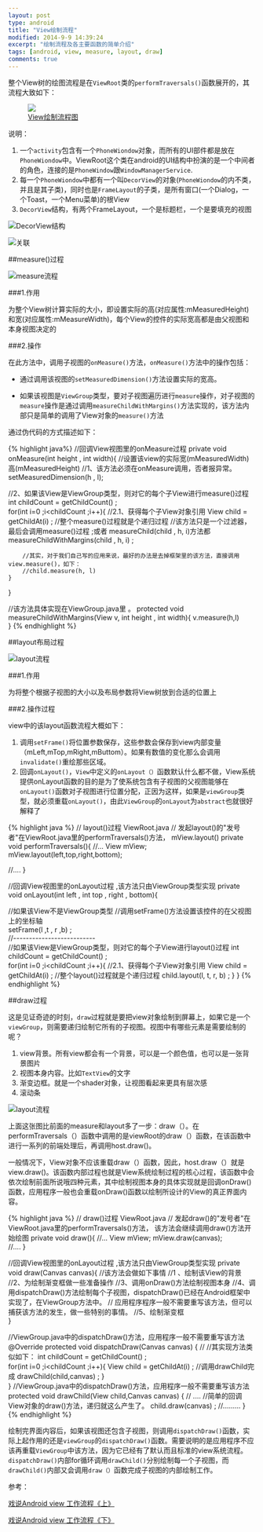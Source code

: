 ```yaml
---
layout: post
type: android
title: "View绘制流程"
modified: 2014-9-9 14:39:24
excerpt: "绘制流程及各主要函数的简单介绍"
tags: [android, view, measure, layout, draw]
comments: true
---
```



整个View树的绘图流程是在`ViewRoot`类的`performTraversals()`函数展开的，其流程大致如下：

<figure>
	<a href="/blog/images/view绘制流程.png"><img src="/blog/images/view绘制流程.png"></a>
	<figcaption><a href="/blog/images/view绘制流程.png" title="view绘制流程">View绘制流程图</a></figcaption>
</figure>

说明：

1. 一个`activity`包含有一个`PhoneWiondow`对象，而所有的UI部件都是放在`PhoneWiondow`中。ViewRoot这个类在android的UI结构中扮演的是一个中间者的角色，连接的是`PhoneWindow`跟`WindowManagerService`.
2. 每一个`PhoneWiondow`中都有一个叫`DecorView`的对象(`PhoneWiondow`的内不类，并且是其子类)，同时也是`FrameLayout`的子类，是所有窗口(一个Dialog，一个Toast，一个Menu菜单)的根View
3. `DecorView`结构，有两个FrameLayout，一个是标题栏，一个是要填充的视图

![DecorView结构](/blog/images/DecorView.png)


![关联](/blog/images/关联图.png)
	



##measure()过程

![measure流程](/blog/images/measure流程.png)

###1.作用

为整个View树计算实际的大小，即设置实际的高(对应属性:mMeasuredHeight)和宽(对应属性:mMeasureWidth)，每个View的控件的实际宽高都是由父视图和本身视图决定的

###2.操作

在此方法中，调用子视图的`onMeasure()`方法，`onMeasure()`方法中的操作包括：

- 通过调用该视图的`setMeasuredDimension()`方法设置实际的宽高。

- 如果该视图是`ViewGroup`类型，要对子视图遍历进行`measure`操作，对子视图的`measure`操作是通过调用`measureChildWithMargins()`方法实现的，该方法内部只是简单的调用了View对象的`measure()`方法 

通过伪代码的方式描述如下：

{% highlight java%}
//回调View视图里的onMeasure过程
private void onMeasure(int height , int width){
   //设置该view的实际宽(mMeasuredWidth)高(mMeasuredHeight)
   //1、该方法必须在onMeasure调用，否者报异常。
   setMeasuredDimension(h , l);
	
   //2、如果该View是ViewGroup类型，则对它的每个子View进行measure()过程
   int childCount = getChildCount() ;   
   for(int i=0 ;i<childCount ;i++){
   		//2.1、获得每个子View对象引用
   		View child = getChildAt(i) ;
   		//整个measure()过程就是个递归过程
   		//该方法只是一个过滤器，最后会调用measure()过程 ;或者 measureChild(child , h, i)方法都
   		measureChildWithMargins(child , h, i) ; 
			   
  		//其实，对于我们自己写的应用来说，最好的办法是去掉框架里的该方法，直接调用view.measure()，如下：
 		//child.measure(h, l)
  	}
}
	
//该方法具体实现在ViewGroup.java里 。
protected  void measureChildWithMargins(View v, int height , int width){
 	v.measure(h,l)   
}
{% endhighlight %}

##layout布局过程

![layout流程](/blog/images/layout流程.png)

###1.作用

为将整个根据子视图的大小以及布局参数将View树放到合适的位置上

###2.操作过程

view中的该layout函数流程大概如下：

1. 调用`setFrame()`将位置参数保存，这些参数会保存到view内部变量（mLeft,mTop,mRight,mButtom）。如果有数值的变化那么会调用`invalidate()`重绘那些区域。
2. 回调`onLayout()`，`View`中定义的`onLayout（）`函数默认什么都不做，View系统提供onLayout函数的目的是为了使系统包含有子视图的父视图能够在`onLayout()`函数对子视图进行位置分配，正因为这样，如果是`viewGroup`类型，就必须重载`onLayout()`，由此`ViewGroup`的`onLayout`为`abstract`也就很好解释了

{% highlight java %}
// layout()过程  ViewRoot.java
// 发起layout()的"发号者"在ViewRoot.java里的performTraversals()方法， mView.layout()
private void  performTraversals(){
   //...
   View mView;
   mView.layout(left,top,right,bottom);
   	
   //....
}
 
//回调View视图里的onLayout过程 ,该方法只由ViewGroup类型实现
private void onLayout(int left , int top , right , bottom){
	 
   //如果该View不是ViewGroup类型
   //调用setFrame()方法设置该控件的在父视图上的坐标轴   
   setFrame(l ,t , r ,b) ;   
   //--------------------------   
   //如果该View是ViewGroup类型，则对它的每个子View进行layout()过程
   int childCount = getChildCount() ;   
   for(int i=0 ;i<childCount ;i++){
 		//2.1、获得每个子View对象引用
 		View child = getChildAt(i) ;
 		//整个layout()过程就是个递归过程
 		child.layout(l, t, r, b) ;
 	}
}
{% endhighlight %}

##draw过程

这是见证奇迹的时刻，`draw`过程就是要把view对象绘制到屏幕上，如果它是一个`viewGroup`，则需要递归绘制它所有的子视图。视图中有哪些元素是需要绘制的呢？

1. view背景。所有view都会有一个背景，可以是一个颜色值，也可以是一张背景图片
2. 视图本身内容。比如`TextView`的文字
3. 渐变边框。就是一个shader对象，让视图看起来更具有层次感
4. 滚动条

![layout流程](/blog/images/draw流程.png)

上面这张图比前面的measure和layout多了一步：draw（）。在performTraversals（）函数中调用的是viewRoot的draw（）函数，在该函数中进行一系列的前端处理后，再调用host.draw()。

一般情况下，View对象不应该重载draw（）函数，因此，host.draw（）就是view.draw()。该函数内部过程也就是View系统绘制过程的核心过程，该函数中会依次绘制前面所说哦四种元素，其中绘制视图本身的具体实现就是回调onDraw()函数，应用程序一般也会重载onDraw()函数以绘制所设计的View的真正界面内容。

{% highlight java %}
// draw()过程     ViewRoot.java
// 发起draw()的"发号者"在ViewRoot.java里的performTraversals()方法， 该方法会继续调用draw()方法开始绘图
private void  draw(){
 	//...
 	View mView;
 	mView.draw(canvas);  
 	//....
}
   
//回调View视图里的onLayout过程 ,该方法只由ViewGroup类型实现
private void draw(Canvas canvas){
 	//该方法会做如下事情
 	//1 、绘制该View的背景
 	//2、为绘制渐变框做一些准备操作
 	//3、调用onDraw()方法绘制视图本身
 	//4、调用dispatchDraw()方法绘制每个子视图，dispatchDraw()已经在Android框架中实现了，在ViewGroup方法中。
 	// 应用程序程序一般不需要重写该方法，但可以捕获该方法的发生，做一些特别的事情。
 	//5、绘制渐变框	
}
   
//ViewGroup.java中的dispatchDraw()方法，应用程序一般不需要重写该方法
@Override
protected void dispatchDraw(Canvas canvas) {
   // 
   //其实现方法类似如下：
   int childCount = getChildCount() ;   
   for(int i=0 ;i<childCount ;i++){
 		View child = getChildAt(i) ;
 		//调用drawChild完成
 		drawChild(child,canvas) ;
 	}	   
}
//ViewGroup.java中的dispatchDraw()方法，应用程序一般不需要重写该方法
protected void drawChild(View child,Canvas canvas) {
   // ....
   //简单的回调View对象的draw()方法，递归就这么产生了。
   child.draw(canvas) ; 
   //.........
}
{% endhighlight %}

绘制完界面内容后，如果该视图还包含子视图，则调用`dispatchDraw()`函数，实际上起作用的还是`viewGroup`的`dispatchDraw()`函数。需要说明的是应用程序不应该再重载`ViewGroup`中该方法，因为它已经有了默认而且标准的view系统流程。`dispatchDraw()`内部for循环调用`drawChild()`分别绘制每一个子视图，而`drawChild()`内部又会调用`draw（）`函数完成子视图的内部绘制工作。


参考：
	
[戏说Android view 工作流程《上》](http://blog.csdn.net/aaa2832/article/details/7844904)

[戏说Android view 工作流程《下》](http://blog.csdn.net/aaa2832/article/details/7849400)
